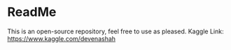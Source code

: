 # ReadMe
This is an open-source repository, feel free to use as pleased.
Kaggle Link: https://www.kaggle.com/devenashah
